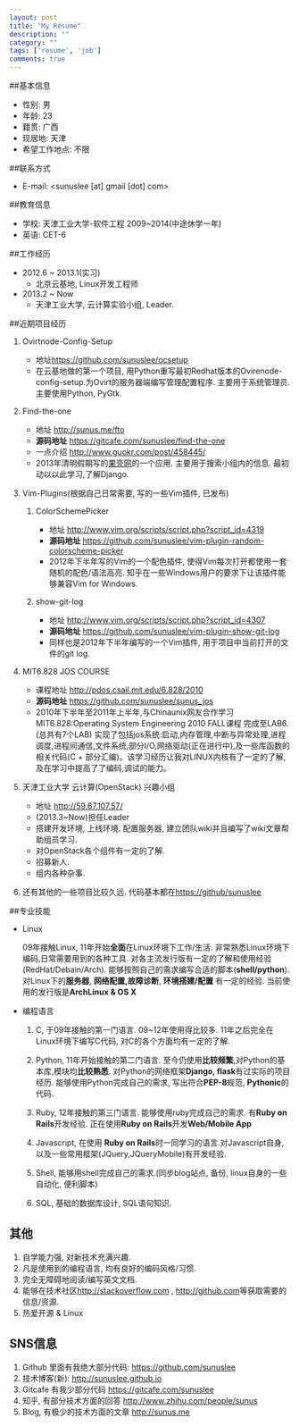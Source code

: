 ```yaml
---
layout: post
title: "My Resume"
description: ""
category: ""
tags: ['resume', 'job']
comments: true
---
```


##基本信息
* 性别: 男
* 年龄: 23
* 籍贯: 广西
* 现居地: 天津
* 希望工作地点: 不限

##联系方式
* E-mail: <sunuslee [at] gmail [dot] com>

##教育信息
* 学校: 天津工业大学-软件工程 2009~2014(中途休学一年)
* 英语: CET-6

##工作经历
* 2012.6 ~ 2013.1(实习)
    * 北京云基地, Linux开发工程师
* 2013.2 ~ Now
    * 天津工业大学, 云计算实验小组, Leader.

##近期项目经历
1. Ovirtnode-Config-Setup
   * 地址<https://github.com/sunuslee/ocsetup>
   * 在云基地做的第一个项目, 用Python重写最初Redhat版本的Ovirenode-config-setup.为Ovirt的服务器端编写管理配置程序. 主要用于系统管理员. 主要使用Python, PyGtk.

2. Find-the-one
   * 地址 <http://sunus.me/fto>
   * __源码地址__ <https://gitcafe.com/sunuslee/find-the-one>
   * 一点介绍 <http://www.guokr.com/post/458445/>
   * 2013年清明假期写的[果壳网][3]的一个应用. 主要用于搜索小组内的信息. 最初动以以此学习,了解Django.

3. Vim-Plugins(根据自己日常需要, 写的一些Vim插件, 已发布)

   1. ColorSchemePicker
       * 地址 <http://www.vim.org/scripts/script.php?script_id=4319>
       * __源码地址__ <https://github.com/sunuslee/vim-plugin-random-colorscheme-picker>
       * 2012年下半年写的Vim的一个配色插件, 使得Vim每次打开都使用一套随机的配色/语法高亮. 知乎在一些Windows用户的要求下让该插件能够兼容Vim for Windows.

   2. show-git-log
       * 地址 <http://www.vim.org/scripts/script.php?script_id=4307>
       * __源码地址__ <https://github.com/sunuslee/vim-plugin-show-git-log>
       * 同样也是2012年下半年编写的一个Vim插件, 用于项目中当前打开的文件的git log.

4. MIT6.828 JOS COURSE
    * 课程地址 <http://pdos.csail.mit.edu/6.828/2010>
    * __源码地址__ <https://github.com/sunuslee/sunus_jos>
    * 2010年下半年至2011年上半年,与Chinaunix网友合作学习MIT6.828:Operating System Engineering 2010 FALL课程 完成至LAB6.(总共有7个LAB) 实现了包括jos系统:启动,内存管理,中断与异常处理,进程调度,进程间通信,文件系统,部分I/O,网络驱动(正在进行中),及一些库函数的相关代码(C + 部分汇编)。该学习经历让我对LINUX内核有了一定的了解,及在学习中提高了了编码,调试的能力。

5. 天津工业大学 云计算(OpenStack) 兴趣小组
    * 地址 <http://59.67.107.57/>
    * (2013.3~Now)担任Leader
    * 搭建开发环境, 上线环境. 配置服务器, 建立团队wiki并且编写了wiki文章帮助组员学习.
    * 对OpenStack各个组件有一定的了解.
    * 招募新人.
    * 组内各种杂事.

6. 还有其他的一些项目比较久远. 代码基本都在[https://github/sunuslee][6]

##专业技能

* Linux

    09年接触Linux, 11年开始**全面**在Linux环境下工作/生活. 非常熟悉Linux环境下编码,日常需要用到的各种工具. 对各主流发行版有一定的了解和使用经验(RedHat/Debain/Arch). 能够按照自己的需求编写合适的脚本(**shell/python**). 对Linux下的**服务器**, **网络配置,故障诊断**, **环境搭建/配置** 有一定的经验. 当前使用的发行版是**ArchLinux & OS X**

* 编程语言
    1. C, 于09年接触的第一门语言. 09~12年使用得比较多. 11年之后完全在Linux环境下编写C代码, 对C的各个方面均有一定的了解.

    2. Python, 11年开始接触的第二门语言. 至今仍使用**比较频繁**,对Python的基本库,模块均**比较熟悉**. 对Python的网络框架**Django, flask**有过实际的项目经历. 能够使用Python完成自己的需求, 写出符合**PEP-8**规范, **Pythonic**的代码.

    3. Ruby, 12年接触的第三门语言. 能够使用ruby完成自己的需求. 有**Ruby on Rails**开发经验. 正在使用**Ruby on Rails**开发**Web/Mobile App**

    4. Javascript, 在使用 **Ruby on Rails**时一同学习的语言.对Javascript自身,以及一些常用框架(JQuery,JQueryMobile)有开发经验.

    5. Shell, 能够用shell完成自己的需求.(同步blog站点, 备份, linux自身的一些自动化, 便利脚本)

    6. SQL, 基础的数据库设计, SQL语句知识.

## 其他
1. 自学能力强, 对新技术充满兴趣.
2. 凡是使用到的编程语言, 均有良好的编码风格/习惯.
3. 完全无障碍地阅读/编写英文文档.
4. 能够在技术社区<http://stackoverflow.com> , <http://github.com>等获取需要的信息/资源.
5. 热爱开源 & Linux

## SNS信息
1. Github 里面有我绝大部分代码: <https://github.com/sunuslee>
2. 技术博客(新): <http://sunuslee.github.io>
2. Gitcafe 有我少部分代码 <https://gitcafe.com/sunuslee>
3. 知乎, 有部分技术方面的回答 <http://www.zhihu.com/people/sunus>
4. Blog, 有极少的技术方面的文章 <http://sunus.me>


[1]: https://github.com/sunuslee/ocsetup
[2]: https://gitcafe.com/sunuslee/find-the-one
[3]: http://www.guokr.com
[4]: http://www.vim.org/scripts/script.php?script_id=4319
[5]: http://www.vim.org/scripts/script.php?script_id=4307
[6]: https://github.com/sunuslee
[7]: http://www.vim.org/account/profile.php?user_id=58501
[8]: http://pdos.csail.mit.edu/6.828/2010
[9]: http://59.67.107.57
[10]: http://sunuslee.github.io
